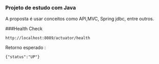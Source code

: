 ### Projeto de estudo com Java

A proposta é usar conceitos como API,MVC, Spring jdbc, entre outros.


###Health Check

```
http://localhost:8089/actuator/health

```

Retorno esperado :

```
{"status":"UP"}
```

